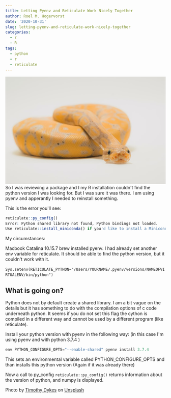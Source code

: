```yaml
---
title: Letting Pyenv and Reticulate Work Nicely Together
author: Roel M. Hogervorst
date: '2020-10-31'
slug: letting-pyenv-and-reticulate-work-nicely-together
categories:
  - r
  - R
tags:
  - python
  - r
  - reticulate
---
```


![image of snake from unsplash](timothy-dykes-NzFA2VhY5gg-unsplash.jpg)
So I was reviewing a package and I my R installation couldn't find the python version I was looking for. But I was sure it was there. I am using pyenv and apperantly I needed to reinstall something.

This is the error you'll see:

```r
reticulate::py_config()
Error: Python shared library not found, Python bindings not loaded.
Use reticulate::install_miniconda() if you'd like to install a Miniconda Python environment.
````


My circumstances:

Macbook Catalina 10.15.7
brew installed pyenv. 
I had already set another env variable for reticulate.
It should be able to find the python version, but it couldn't work with it. 

`Sys.setenv(RETICULATE_PYTHON="/Users/YOURNAME/.pyenv/versions/NAMEOFVIRTUALENV/bin/python")`


## What is going on?
Python does not by default create a shared library. I am a bit
vague on the details but it has something to do with the compilation options of c code underneath python. It seems
if you do not set this flag the cython is compiled in a different way and cannot be used by a different program (like reticulate). 


Install your python version with pyenv in the following way:
(in this case I'm using pyenv and with python 3.7.4 )

```python
env PYTHON_CONFIGURE_OPTS="--enable-shared" pyenv install 3.7.4
```
This sets an environmental variable called PYTHON_CONFIGURE_OPTS and than installs this python version (Again if it was already there)

Now a call to py_config `reticulate::py_config()` returns information about the version of python, and numpy is displayed.



<span>Photo by <a href="https://unsplash.com/@timothycdykes?utm_source=unsplash&amp;utm_medium=referral&amp;utm_content=creditCopyText">Timothy Dykes</a> on <a href="https://unsplash.com/s/photos/snake?utm_source=unsplash&amp;utm_medium=referral&amp;utm_content=creditCopyText">Unsplash</a></span>
